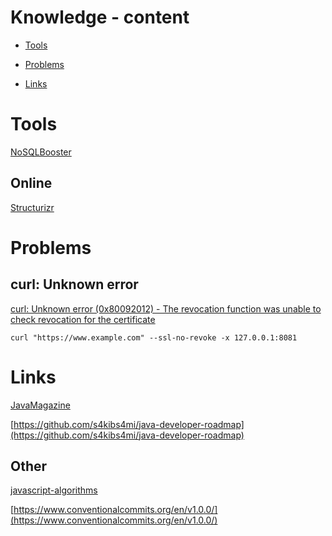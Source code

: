 # Knowledge - content

- [Tools](https://github.com/andrzejsydor/knowledge#tools)

- [Problems](https://github.com/andrzejsydor/knowledge#problems)

- [Links](https://github.com/andrzejsydor/knowledge#links)

# Tools

[NoSQLBooster](https://nosqlbooster.com)

## Online

[Structurizr](https://structurizr.com/)

# Problems

## curl: Unknown error

[curl: Unknown error (0x80092012) - The revocation function was unable to check revocation for the certificate](https://stackoverflow.com/questions/54938026/curl-unknown-error-0x80092012-the-revocation-function-was-unable-to-check-r)

```
curl "https://www.example.com" --ssl-no-revoke -x 127.0.0.1:8081
```

# Links

[JavaMagazine](https://blogs.oracle.com/javamagazine)

[https://github.com/s4kibs4mi/java-developer-roadmap](https://github.com/s4kibs4mi/java-developer-roadmap)

## Other

[javascript-algorithms](https://github.com/trekhleb/javascript-algorithms)

[https://www.conventionalcommits.org/en/v1.0.0/](https://www.conventionalcommits.org/en/v1.0.0/)
